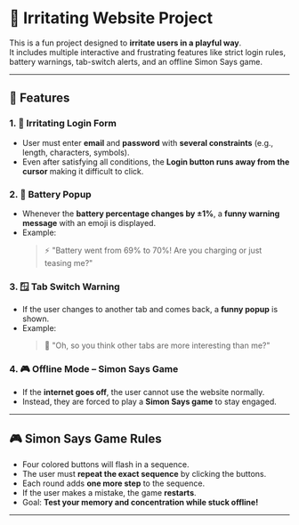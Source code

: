# 🤯 Irritating Website Project

This is a fun project designed to **irritate users in a playful way**.  
It includes multiple interactive and frustrating features like strict login rules, battery warnings, tab-switch alerts, and an offline Simon Says game.  

---

## 🚀 Features

### 1. 📨 Irritating Login Form
- User must enter **email** and **password** with **several constraints** (e.g., length, characters, symbols).
- Even after satisfying all conditions, the **Login button runs away from the cursor** making it difficult to click.  

### 2. 🔋 Battery Popup
- Whenever the **battery percentage changes by ±1%**, a **funny warning message** with an emoji is displayed.  
- Example:  
  > ⚡ "Battery went from 69% to 70%! Are you charging or just teasing me?"

### 3. 🪟 Tab Switch Warning
- If the user changes to another tab and comes back, a **funny popup** is shown.  
- Example:  
  > 👀 "Oh, so you think other tabs are more interesting than me?"

### 4. 🎮 Offline Mode – Simon Says Game
- If the **internet goes off**, the user cannot use the website normally.  
- Instead, they are forced to play a **Simon Says game** to stay engaged.  

---

## 🎮 Simon Says Game Rules
- Four colored buttons will flash in a sequence.  
- The user must **repeat the exact sequence** by clicking the buttons.  
- Each round adds **one more step** to the sequence.  
- If the user makes a mistake, the game **restarts**.  
- Goal: **Test your memory and concentration while stuck offline!**  

---


